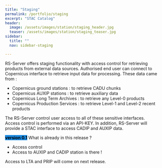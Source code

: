```yaml
---
title: "Staging"
permalink: /portfolio/staging
excerpt: "STAC Catalog"
header:
  image: /assets/images/station/staging_header.jpg
  teaser: /assets/images/station/staging_teaser.jpg
sidebar:
  title: ""
  nav: sidebar-staging

---
```

RS-Server offers staging functionality with access control for retrieving products from external data sources. Authorised end user can connect to Copernicus interface to retrieve input data for processing.
These data came from :
- Copernicus ground stations : to retrieve CADU chunks 
- Copernicus AUXIP stations : to retrieve auxiliary data
- Copernicus Long Term Archives : to retrieve any Level-0 products 
- Copernicus Production Services : to retrieve Level-1 and Level-2 recent products 
 

The RS-Server control user access to all of these sensitive interfaces. Access control is performed via an API-KEY.
In addition, RS-Server will provide a STAC interface to access CADIP and AUXIP data.


<span style="color: black; background-color: #1A89DF;">**version 0.1**</span>
What is already in this release ? 
- Access control 
- Access to AUXIP and CADIP station is there !

Access to LTA and PRIP will come on next release.
